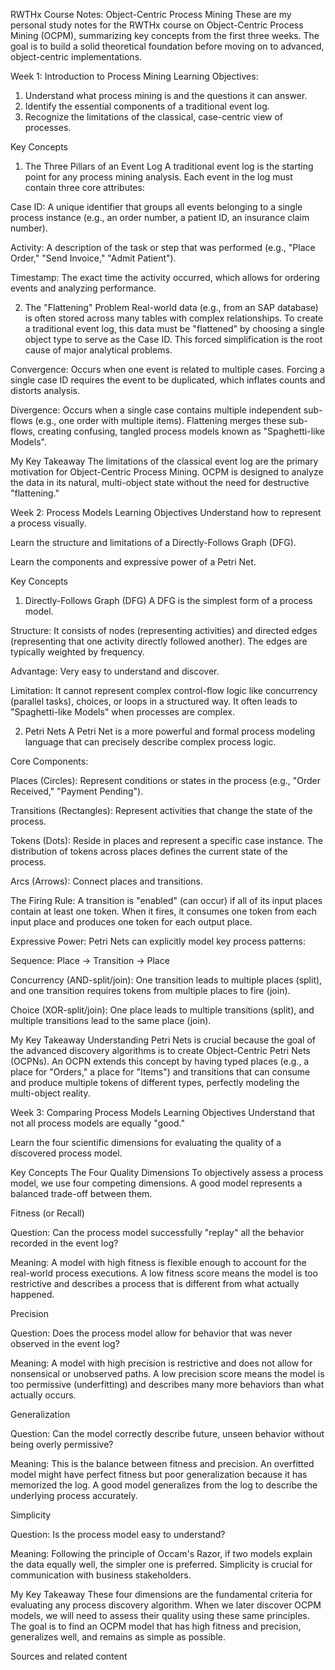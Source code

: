 RWTHx Course Notes: Object-Centric Process Mining
These are my personal study notes for the RWTHx course on Object-Centric Process Mining (OCPM), summarizing key concepts from the first three weeks. The goal is to build a solid theoretical foundation before moving on to advanced, object-centric implementations.

Week 1: Introduction to Process Mining
Learning Objectives:
1. Understand what process mining is and the questions it can answer.
2. Identify the essential components of a traditional event log.
3. Recognize the limitations of the classical, case-centric view of processes.

Key Concepts
1. The Three Pillars of an Event Log
A traditional event log is the starting point for any process mining analysis. Each event in the log must contain three core attributes:

Case ID: A unique identifier that groups all events belonging to a single process instance (e.g., an order number, a patient ID, an insurance claim number).

Activity: A description of the task or step that was performed (e.g., "Place Order," "Send Invoice," "Admit Patient").

Timestamp: The exact time the activity occurred, which allows for ordering events and analyzing performance.

2. The "Flattening" Problem
Real-world data (e.g., from an SAP database) is often stored across many tables with complex relationships. To create a traditional event log, this data must be "flattened" by choosing a single object type to serve as the Case ID. This forced simplification is the root cause of major analytical problems.   

Convergence: Occurs when one event is related to multiple cases. Forcing a single case ID requires the event to be duplicated, which inflates counts and distorts analysis.   

Divergence: Occurs when a single case contains multiple independent sub-flows (e.g., one order with multiple items). Flattening merges these sub-flows, creating confusing, tangled process models known as "Spaghetti-like Models".   

My Key Takeaway
The limitations of the classical event log are the primary motivation for Object-Centric Process Mining. OCPM is designed to analyze the data in its natural, multi-object state without the need for destructive "flattening."

Week 2: Process Models
Learning Objectives
Understand how to represent a process visually.

Learn the structure and limitations of a Directly-Follows Graph (DFG).

Learn the components and expressive power of a Petri Net.

Key Concepts
1. Directly-Follows Graph (DFG)
A DFG is the simplest form of a process model.

Structure: It consists of nodes (representing activities) and directed edges (representing that one activity directly followed another). The edges are typically weighted by frequency.

Advantage: Very easy to understand and discover.

Limitation: It cannot represent complex control-flow logic like concurrency (parallel tasks), choices, or loops in a structured way. It often leads to "Spaghetti-like Models" when processes are complex.

2. Petri Nets
A Petri Net is a more powerful and formal process modeling language that can precisely describe complex process logic.

Core Components:

Places (Circles): Represent conditions or states in the process (e.g., "Order Received," "Payment Pending").

Transitions (Rectangles): Represent activities that change the state of the process.

Tokens (Dots): Reside in places and represent a specific case instance. The distribution of tokens across places defines the current state of the process.

Arcs (Arrows): Connect places and transitions.

The Firing Rule: A transition is "enabled" (can occur) if all of its input places contain at least one token. When it fires, it consumes one token from each input place and produces one token for each output place.

Expressive Power: Petri Nets can explicitly model key process patterns:

Sequence: Place -> Transition -> Place

Concurrency (AND-split/join): One transition leads to multiple places (split), and one transition requires tokens from multiple places to fire (join).

Choice (XOR-split/join): One place leads to multiple transitions (split), and multiple transitions lead to the same place (join).

My Key Takeaway
Understanding Petri Nets is crucial because the goal of the advanced discovery algorithms is to create Object-Centric Petri Nets (OCPNs). An OCPN extends this concept by having typed places (e.g., a place for "Orders," a place for "Items") and transitions that can consume and produce multiple tokens of different types, perfectly modeling the multi-object reality.   

Week 3: Comparing Process Models
Learning Objectives
Understand that not all process models are equally "good."

Learn the four scientific dimensions for evaluating the quality of a discovered process model.

Key Concepts
The Four Quality Dimensions
To objectively assess a process model, we use four competing dimensions. A good model represents a balanced trade-off between them.

Fitness (or Recall)

Question: Can the process model successfully "replay" all the behavior recorded in the event log?

Meaning: A model with high fitness is flexible enough to account for the real-world process executions. A low fitness score means the model is too restrictive and describes a process that is different from what actually happened.

Precision

Question: Does the process model allow for behavior that was never observed in the event log?

Meaning: A model with high precision is restrictive and does not allow for nonsensical or unobserved paths. A low precision score means the model is too permissive (underfitting) and describes many more behaviors than what actually occurs.

Generalization

Question: Can the model correctly describe future, unseen behavior without being overly permissive?

Meaning: This is the balance between fitness and precision. An overfitted model might have perfect fitness but poor generalization because it has memorized the log. A good model generalizes from the log to describe the underlying process accurately.

Simplicity

Question: Is the process model easy to understand?

Meaning: Following the principle of Occam's Razor, if two models explain the data equally well, the simpler one is preferred. Simplicity is crucial for communication with business stakeholders.

My Key Takeaway
These four dimensions are the fundamental criteria for evaluating any process discovery algorithm. When we later discover OCPM models, we will need to assess their quality using these same principles. The goal is to find an OCPM model that has high fitness and precision, generalizes well, and remains as simple as possible.


Sources and related content
